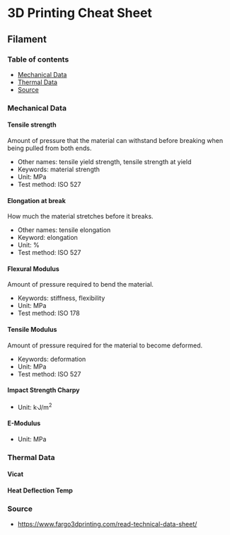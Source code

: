 # 3D Printing Cheat Sheet

## Filament

### Table of contents
* [Mechanical Data](#mechanical-data)
* [Thermal Data](#thermal-data)
* [Source](#source)


### Mechanical Data


#### Tensile strength
Amount of pressure that the material can withstand before breaking when being pulled from both ends.

  * Other names: tensile yield strength, tensile strength at yield
  * Keywords: material strength
  * Unit: MPa
  * Test method: ISO 527


#### Elongation at break
How much the material stretches before it breaks.

  * Other names: tensile elongation
  * Keyword: elongation
  * Unit: %
  * Test method: ISO 527


#### Flexural Modulus
Amount of pressure required to bend the material.

  * Keywords: stiffness, flexibility
  * Unit: MPa
  * Test method: ISO 178


#### Tensile Modulus
Amount of pressure required for the material to become deformed.

  * Keywords: deformation
  * Unit: MPa
  * Test method: ISO 527


#### Impact Strength Charpy

  * Unit: k·J/m<sup>2</sup>


#### E-Modulus

  * Unit: MPa


### Thermal Data

#### Vicat

#### Heat Deflection Temp

### Source

  * https://www.fargo3dprinting.com/read-technical-data-sheet/